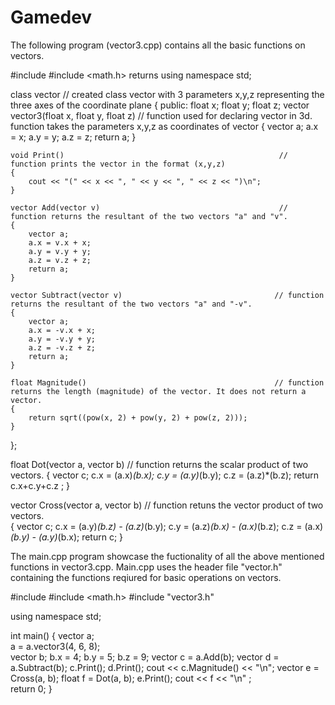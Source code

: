 # Gamedev
The following program (vector3.cpp) contains all the basic functions on vectors. 



#include <iostream>
#include <math.h>
returns
using namespace std;

class vector                                                    // created class vector with 3 parameters x,y,z representing the three axes of the coordinate plane 
{
    public:
    float x;
    float y;
    float z;
    vector vector3(float x, float y, float z)                 // function used for declaring vector in 3d. function takes the parameters x,y,z as coordinates of vector
    {
        vector a;
        a.x = x;
        a.y = y;
        a.z = z;
        return a;
    }
    
    void Print()                                                // function prints the vector in the format (x,y,z) 
    {
        cout << "(" << x << ", " << y << ", " << z << ")\n";  
    }
    
    vector Add(vector v)                                        // function returns the resultant of the two vectors "a" and "v".
    {
        vector a;
        a.x = v.x + x;
        a.y = v.y + y;
        a.z = v.z + z;
        return a;
    }
    
    vector Subtract(vector v)                                  // function returns the resultant of the two vectors "a" and "-v".
    {
        vector a;
        a.x = -v.x + x;
        a.y = -v.y + y;
        a.z = -v.z + z;
        return a;
    }
    
    float Magnitude()                                          // function returns the length (magnitude) of the vector. It does not return a vector.
    {
        return sqrt((pow(x, 2) + pow(y, 2) + pow(z, 2)));
    }
    
};

float Dot(vector a, vector b)                                 // function returns the scalar product of two vectors.
{
    vector c;
    c.x = (a.x)*(b.x);
    c.y = (a.y)*(b.y);
    c.z = (a.z)*(b.z);
    return c.x+c.y+c.z ;
}

vector Cross(vector a, vector b)                           // function retuns the vector product of two vectors.   
{
    vector c;
    c.x = (a.y)*(b.z) - (a.z)*(b.y);
    c.y = (a.z)*(b.x) - (a.x)*(b.z);
    c.z = (a.x)*(b.y) - (a.y)*(b.x);
    return c;
}
  
  
 The main.cpp program showcase the fuctionality of all the above mentioned functions in vector3.cpp. Main.cpp uses the header file "vector.h" containing the functions reqiured for basic operations on vectors.
  
  
  
  
  #include <iostream>
#include <math.h>
#include "vector3.h"                            

using namespace std;

int main()
{
    vector a;                                                  
    a = a.vector3(4, 6, 8);                                    
    vector b;
    b.x = 4;
    b.y = 5;
    b.z = 9;
    vector c = a.Add(b);
    vector d = a.Subtract(b);
    c.Print();
    d.Print();
    cout << c.Magnitude() << "\n";
    vector e = Cross(a, b);
    float f = Dot(a, b);
    e.Print();
    cout << f << "\n" ;   
    return 0;
}
